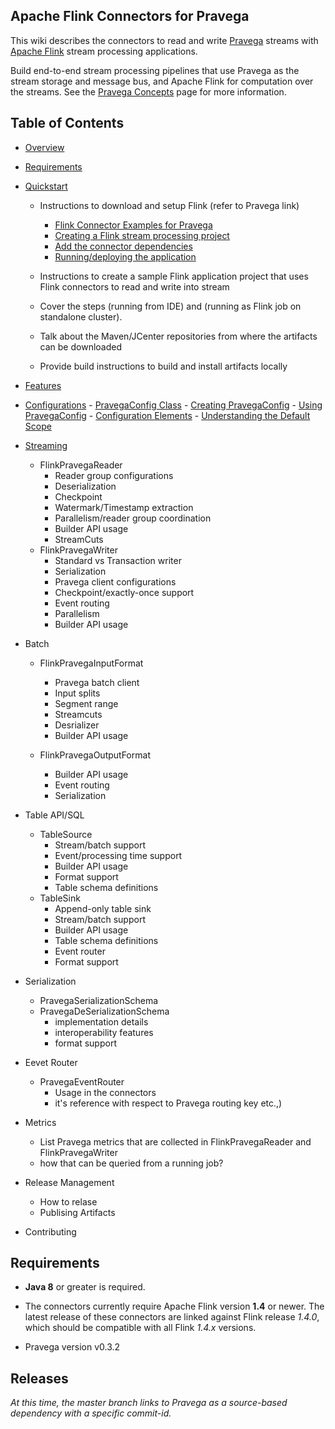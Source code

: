 ## Apache Flink Connectors for Pravega

This wiki describes the connectors to read and write [Pravega](http://pravega.io/) streams with [Apache Flink](http://flink.apache.org/) stream processing applications.

Build end-to-end stream processing pipelines that use Pravega as the stream storage and message bus, and Apache Flink for computation over the streams.   See the [Pravega Concepts](http://pravega.io/docs/pravega-concepts/) page for more information.

## Table of Contents

- [Overview](#overview)
- [Requirements](#requirements)
- [Quickstart](#quickstart)
   - Instructions to download and setup Flink (refer to Pravega link)
        - [Flink Connector Examples for Pravega](https://github.com/pravega/pravega-samples/tree/master/flink-connector-examples)
        - [Creating a Flink stream processing project](https://github.com/pravega/flink-connectors/wiki/Project-Setup#creating-a-flink-stream-processing-project)
        - [Add the connector dependencies](https://github.com/pravega/flink-connectors/wiki/Project-Setup#add-the-connector-dependencies)
        - [Running/deploying the application](
https://github.com/pravega/flink-connectors/wiki/Project-Setup#running--deploying-the-application)
   - Instructions to create a sample Flink application project that uses Flink connectors to read and write into stream
   - Cover the steps (running from IDE) and (running as Flink job on standalone cluster).
   
   - Talk about the Maven/JCenter repositories from where the artifacts can be downloaded
   - Provide build instructions to build and install artifacts locally
- [Features](#Features)
- [Configurations](https://github.com/pravega/flink-connectors/wiki/Configuration)
      - [PravegaConfig Class](https://github.com/pravega/flink-connectors/wiki/Configuration#pravegaconfig-class)
      - [Creating PravegaConfig](https://github.com/pravega/flink-connectors/wiki/Configuration#creating-pravegaconfig)
      - [Using PravegaConfig](https://github.com/pravega/flink-connectors/wiki/Configuration#using-pravegaconfig)
      - [Configuration Elements](https://github.com/pravega/flink-connectors/wiki/Configuration#configuration-elements)
      - [Understanding the Default Scope](https://github.com/pravega/flink-connectors/wiki/Configuration#understanding-the-default-scope)

- [Streaming](streaming-connectors.md)
    - FlinkPravegaReader
        - Reader group configurations
        - Deserialization
        - Checkpoint
        - Watermark/Timestamp extraction
        - Parallelism/reader group coordination
        - Builder API usage
        - StreamCuts
   - FlinkPravegaWriter
       - Standard vs Transaction writer
       - Serialization
       - Pravega client configurations
       - Checkpoint/exactly-once support
       - Event routing
       - Parallelism
       - Builder API usage 
- Batch
   - FlinkPravegaInputFormat
       - Pravega batch client
       - Input splits
       - Segment range
       - Streamcuts
       - Desrializer
       - Builder API usage
       
   - FlinkPravegaOutputFormat
       - Builder API usage
       - Event routing
       - Serialization

- Table API/SQL
    - TableSource
       - Stream/batch support
       - Event/processing time support
       - Builder API usage
       - Format support
       - Table schema definitions
    - TableSink 
      - Append-only table sink
      - Stream/batch support
      - Builder API usage
      - Table schema definitions
      - Event router
      - Format support
- Serialization
   - PravegaSerializationSchema 
   - PravegaDeSerializationSchema 
       - implementation details
       - interoperability features
       - format support
- Eevet Router
   - PravegaEventRouter
      - Usage in the connectors
      - it's reference with respect to Pravega routing key etc.,)
- Metrics
  - List Pravega metrics that are collected in FlinkPravegaReader and FlinkPravegaWriter
  - how that can be queried from a running job?
- Release Management
   - How to relase
   - Publising Artifacts
- Contributing

## Requirements

 - **Java 8** or greater is required.

 - The connectors currently require Apache Flink version **1.4** or newer.
The latest release of these connectors are linked against Flink release *1.4.0*, which should be compatible with all Flink *1.4.x* versions.
 - Pravega version v0.3.2

## Releases
_At this time, the master branch links to Pravega as a source-based dependency with a specific commit-id._


